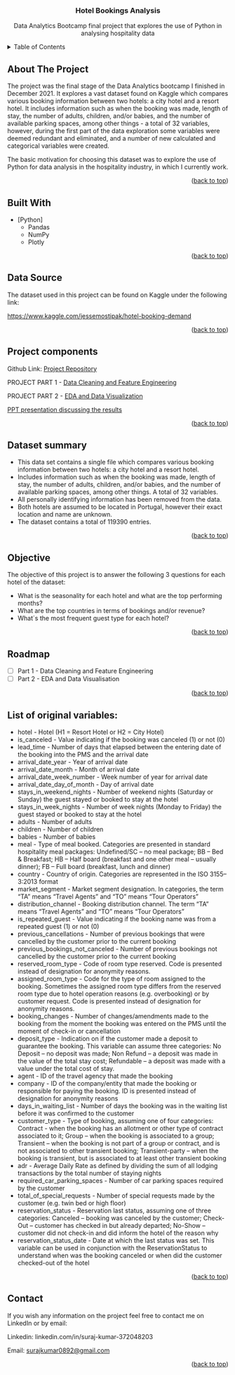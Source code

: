 <div id="top"></div>

<h3 align="center">Hotel Bookings Analysis</h3>

  <p align="center">
    Data Analytics Bootcamp final project that explores the use of Python in analysing hospitality data
    <br />

  </p>
</div>


<!-- TABLE OF CONTENTS -->
<details>
  <summary>Table of Contents</summary>
  <ol>
    <li><a href="#about-the-project">About The Project</a></li>
    <li><a href="#built-with">Built With</a></li>
    <li><a href="#data-source">Data Source</a></li>
    <li><a href="#project-components">Project components</a></li>
    <li><a href="#dataset-summary">Dataset summary</a></li>
    <li><a href="#objective">Objective</a></li>
    <li><a href="#roadmap">Roadmap</a></li>
    <li><a href="#list-of-original-variables"> List of original variables</a></li>
    <li><a href="#contact">Contact</a></li>
  </ol>
</details>



<!-- ABOUT THE PROJECT -->
## About The Project
The project was the final stage of the Data Analytics bootcamp I finished in December 2021. It explores a vast dataset found on Kaggle which compares various booking information between two hotels: a city hotel and a resort hotel. It includes information such as when the booking was made, length of stay, the number of adults, children, and/or babies, and the number of available parking spaces, among other things - a total of 32 variables, however, during the first part of the data exploration some variables were deemed redundant and eliminated, and a number of new calculated and categorical variables were created.

The basic motivation for choosing this dataset was to explore the use of Python for data analysis in the hospitality industry, in which I currently work.

<p align="right">(<a href="#top">back to top</a>)</p>



## Built With

* [Python]
  * Pandas
  * NumPy
  * Plotly
  
  
<p align="right">(<a href="#top">back to top</a>)</p>

## Data Source

The dataset used in this project can be found on Kaggle under the following link:

https://www.kaggle.com/jessemostipak/hotel-booking-demand

<p align="right">(<a href="#top">back to top</a>)</p>



## Project components

Github Link: [Project Repository](https://github.com/surajkumar089/EDA_Capstone_Project_Hotel_Booking_Analysis)

PROJECT PART 1 - [Data Cleaning and Feature Engineering](https://github.com/martamalecka/hotel-bookings-analysis/blob/main/Hotel%20Bookings%20Analysis%20-%20Part%201%20-%20Data%20Cleaning%2C%20Feature%20Engineering.ipynb)

PROJECT PART 2 - [EDA and Data Visualization](https://github.com/surajkumar089/EDA_Capstone_Project_Hotel_Booking_Analysis/blob/main/Hotel_Booking_Analysis_Capstone_Project.ipynb)

[PPT presentation discussing the results](https://github.com/surajkumar089/EDA_Capstone_Project_Hotel_Booking_Analysis/blob/main/Hotel_Booking_Analysis.pdf)

<p align="right">(<a href="#top">back to top</a>)</p>

## Dataset summary

* This data set contains a single file which compares various booking information between two hotels: a city hotel and a resort hotel.
* Includes information such as when the booking was made, length of stay, the number of adults, children, and/or babies, and the number of available parking spaces, among other things. A total of 32 variables.
* All personally identifying information has been removed from the data.
* Both hotels are assumed to be located in Portugal, however their exact location and name are unknown.
* The dataset contains a total of 119390 entries.

<p align="right">(<a href="#top">back to top</a>)</p>

## Objective

The objective of this project is to answer the following 3 questions for each hotel of the dataset:

* What is the seasonality for each hotel and what are the top performing months?
* What are the top countries in terms of bookings and/or revenue?
* What´s the most frequent guest type for each hotel?

<p align="right">(<a href="#top">back to top</a>)</p>


## Roadmap

- [ ] Part 1 - Data Cleaning and Feature Engineering
- [ ] Part 2 - EDA and Data Visualisation

<p align="right">(<a href="#top">back to top</a>)</p>


## List of original variables: 

* hotel - Hotel (H1 = Resort Hotel or H2 = City Hotel)
* is_canceled - Value indicating if the booking was canceled (1) or not (0)
* lead_time - Number of days that elapsed between the entering date of the booking into the PMS and the arrival date
* arrival_date_year - Year of arrival date
* arrival_date_month - Month of arrival date
* arrival_date_week_number - Week number of year for arrival date
* arrival_date_day_of_month - Day of arrival date
* stays_in_weekend_nights - Number of weekend nights (Saturday or Sunday) the guest stayed or booked to stay at the hotel
* stays_in_week_nights - Number of week nights (Monday to Friday) the guest stayed or booked to stay at the hotel
* adults - Number of adults
* children - Number of children
* babies - Number of babies
* meal - Type of meal booked. Categories are presented in standard hospitality meal packages: Undefined/SC – no meal package; BB – Bed & Breakfast; HB – Half board (breakfast and one other meal – usually dinner); FB – Full board (breakfast, lunch and dinner)
* country - Country of origin. Categories are represented in the ISO 3155–3:2013 format
* market_segment - Market segment designation. In categories, the term “TA” means “Travel Agents” and “TO” means “Tour Operators”
* distribution_channel - Booking distribution channel. The term “TA” means “Travel Agents” and “TO” means “Tour Operators”
* is_repeated_guest - Value indicating if the booking name was from a repeated guest (1) or not (0)
* previous_cancellations - Number of previous bookings that were cancelled by the customer prior to the current booking
* previous_bookings_not_canceled - Number of previous bookings not cancelled by the customer prior to the current booking
* reserved_room_type - Code of room type reserved. Code is presented instead of designation for anonymity reasons.
* assigned_room_type - Code for the type of room assigned to the booking. Sometimes the assigned room type differs from the reserved room type due to hotel operation reasons (e.g. overbooking) or by customer request. Code is presented instead of designation for anonymity reasons.
* booking_changes - Number of changes/amendments made to the booking from the moment the booking was entered on the PMS until the moment of check-in or cancellation
* deposit_type - Indication on if the customer made a deposit to guarantee the booking. This variable can assume three categories: No Deposit – no deposit was made; Non Refund – a deposit was made in the value of the total stay cost; Refundable – a deposit was made with a value under the total cost of stay.
* agent - ID of the travel agency that made the booking
* company - ID of the company/entity that made the booking or responsible for paying the booking. ID is presented instead of designation for anonymity reasons
* days_in_waiting_list - Number of days the booking was in the waiting list before it was confirmed to the customer
* customer_type - Type of booking, assuming one of four categories: Contract - when the booking has an allotment or other type of contract associated to it; Group – when the booking is associated to a group; Transient – when the booking is not part of a group or contract, and is not associated to other transient booking; Transient-party – when the booking is transient, but is associated to at least other transient booking
* adr - Average Daily Rate as defined by dividing the sum of all lodging transactions by the total number of staying nights
* required_car_parking_spaces - Number of car parking spaces required by the customer
* total_of_special_requests - Number of special requests made by the customer (e.g. twin bed or high floor)
* reservation_status - Reservation last status, assuming one of three categories: Canceled – booking was canceled by the customer; Check-Out – customer has checked in but already departed; No-Show – customer did not check-in and did inform the hotel of the reason why
* reservation_status_date - Date at which the last status was set. This variable can be used in conjunction with the ReservationStatus to understand when was the booking canceled or when did the customer checked-out of the hotel


<p align="right">(<a href="#top">back to top</a>)</p>


<!-- CONTACT -->
## Contact

If you wish any information on the project feel free to contact me on LinkedIn or by email:

Linkedin: linkedin.com/in/suraj-kumar-372048203

Email: surajkumar0892@gmail.com


<p align="right">(<a href="#top">back to top</a>)</p>

